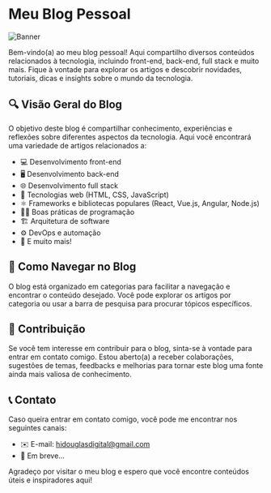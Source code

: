 # Meu Blog Pessoal

![Banner](https://miro.medium.com/v2/resize:fit:720/format:webp/1*az40rl1AxBAZBmGdL8pmJg.jpeg)

Bem-vindo(a) ao meu blog pessoal! Aqui compartilho diversos conteúdos relacionados à tecnologia, incluindo front-end, back-end, 
full stack e muito mais. Fique à vontade para explorar os artigos e descobrir novidades, 
tutoriais, dicas e insights sobre o mundo da tecnologia.

## 🔍 Visão Geral do Blog

O objetivo deste blog é compartilhar conhecimento, experiências e reflexões sobre diferentes aspectos da tecnologia. 
Aqui você encontrará uma variedade de artigos relacionados a:

- 💻 Desenvolvimento front-end
- 🖥️ Desenvolvimento back-end
- 🌐 Desenvolvimento full stack
- 🚀 Tecnologias web (HTML, CSS, JavaScript)
- ⚛️ Frameworks e bibliotecas populares (React, Vue.js, Angular, Node.js)
- 🧑‍💻 Boas práticas de programação
- 🏗️ Arquitetura de software
- ⚙️ DevOps e automação
- 🌟 E muito mais!

## 🚀 Como Navegar no Blog

O blog está organizado em categorias para facilitar a navegação e encontrar o conteúdo desejado. Você pode explorar os artigos por categoria ou usar a barra de pesquisa para procurar tópicos específicos.

## 👥 Contribuição

Se você tem interesse em contribuir para o blog, sinta-se à vontade para entrar em contato comigo. Estou aberto(a) a receber colaborações, sugestões de temas, feedbacks e melhorias para tornar este blog uma fonte ainda mais valiosa de conhecimento.

## 📞 Contato

Caso queira entrar em contato comigo, você pode me encontrar nos seguintes canais:

- ✉️ E-mail: [hidouglasdigital@gmail.com](mailto:hidouglasdigital@gmail.com)
- 💼 Em breve...

Agradeço por visitar o meu blog e espero que você encontre conteúdos úteis e inspiradores aqui!
